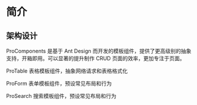 # 简介

## 架构设计
ProComponents 是基于 Ant Design 而开发的模板组件，提供了更高级别的抽象支持，开箱即用。可以显著的提升制作 CRUD 页面的效率，更加专注于页面。


ProTable 表格模板组件，抽象网络请求和表格格式化

ProForm 表单模板组件，预设常见布局和行为

ProSearch 搜索模板组件，预设常见布局和行为